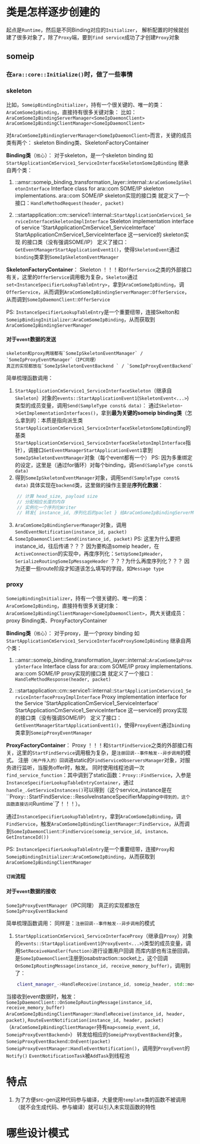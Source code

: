 # 类是怎样逐步创建的
起点是`Runtime`，然后是不同Binding对应的`Initializer`，
解析配置的时候就创建了很多对象了，除了`Proxy`端，要到`find service`成功了才创建`Proxy`对象

## someip
### 在`ara::core::Initialize()`时，做了一些事情


### skeleton
比如，`SomeipBindingInitializer`，持有一个很关键的、唯一的类：
`AraComSomeIpBinding`，直接持有很多关键对象：
比如：
`AraComSomeIpBindingServerManager<SomeIpDaemonClient>`
`AraComSomeIpBindingClientManager<SomeIpDaemonClient>`

对`AraComSomeIpBindingServerManager<SomeIpDaemonClient>`而言，关键的成员类有两个：
skeleton Binding类、SkeletonFactoryContainer

**Binding类**（`核心`）：
对于skeleton，是一个skeleton binding
    如`StartApplicationCmService1_ServiceInterfaceSkeletonSomeIpBinding`
    继承自两个类：
1. ::amsr::someip_binding_transformation_layer::internal::`AraComSomeIpSkeletonInterface`
    Interface class for ara::com SOME/IP skeleton implementations.
    ara::com SOME/IP skeleton实现的接口类
    就定义了一个接口：`HandleMethodRequest(header, packet)`

2. ::startapplication::cm::service1::internal::`StartApplicationCmService1_ServiceInterfaceSkeletonImplInterface`
    Skeleton implementation interface of service 'StartApplicationCmService1_ServiceInterface'
    StartApplicationCmService1_ServiceInterface 这一service的 skeleton实现 的接口类（没有强调SOME/IP）
    定义了接口：`GetEventManagerStartApplicationEvent1()`，使得`SkeletonEvent`通过`binding`类拿到`SomeIpSkeletonEventManager`

**SkeletonFactoryContainer**：
Skeleton
    ！！！和`OfferService`之类的外部接口有关，这里的`OfferService`调用极为复杂，`Skeleton`通过`set<InstanceSpecifierLookupTableEntry>`，拿到`AraComSomeIpBinding`，调`OfferService`，从而调到`AraComSomeIpBindingServerManager`::`OfferService`，从而调到`SomeIpDaemonClient`::`OfferService`

PS: `InstanceSpecifierLookupTableEntry`是一个重要纽带，连接Skelton和`SomeipBindingInitializer`::`AraComSomeIpBinding`，从而获取到`AraComSomeIpBindingServerManager`



#### 对于`event`数据的发送
    skeleton和proxy两端都有`SomeIpSkeletonEventManager` / `SomeIpProxyEventManager`（IPC同理）
    真正的实现都放在`SomeIpSkeletonEventBackend ` / `SomeIpProxyEventBackend`

简单梳理函数调用：
1. `StartApplicationCmService1_ServiceInterfaceSkeleton`（继承自`Skeleton`）对象的`events::StartApplicationEvent1`(`SkeletonEvent<...>`)类型的成员变量，调用`Send(SampleType const& data)`：
    通过`Skeleton`->`GetImplementationInterfaces()`，拿到**最为关键的someip binding类**（怎么拿到的：本质是指向派生类`StartApplicationCmService1_ServiceInterfaceSkeletonSomeIpBinding`的基类`StartApplicationCmService1_ServiceInterfaceSkeletonImplInterface`指针），调接口`GetEventManagerStartApplicationEvent1`拿到`SomeIpSkeletonEventManager`对象（每个event都有一个）
    PS: 因为多重绑定的设定，这里是（通过for循环）对每个binding，调`Send(SampleType const& data)`
2. 得到`SomeIpSkeletonEventManager`对象，调用`Send(SampleType const& data)`
具体实现在`backend`类，这里做的操作主要是**序列化数据**：
```cpp
    // 计算 head_size, payload size
    // 分配相应长度的内存
    // 实例化一个序列化Writer
    // 转发{ instance_id, 序列化后的paclet } 给AraComSomeIpBindingServerManager对象
```
3. `AraComSomeIpBindingServerManager`对象，调用`SendEventNotification(instance_id, packet)`
4. `SomeIpDaemonClient`::`Send(instance_id, packet)`
    PS: 这里为什么要把instance_id，往后传递？？？
        因为要构造someip header，在`ActiveConnection`的实现中，再度序列化：`SetUpSomeIpHeader`，`SerializeRoutingSomeIpMessageHeader`
    ？？？为什么再度序列化？？？
    因为还要一些route阶段才知道该怎么填写的字段，如`Message type`

### proxy
`SomeipBindingInitializer`，持有一个很关键的、唯一的类：
`AraComSomeIpBinding`，直接持有很多关键对象：
`AraComSomeIpBindingClientManager<SomeIpDaemonClient>`，两大关键成员：
proxy Binding类、ProxyFactoryContainer


**Binding类**（`核心`）：
对于proxy，是一个proxy binding
    如`StartApplicationCmService1_ServiceInterfaceProxySomeIpBinding`
    继承自两个类：
1. ::amsr::someip_binding_transformation_layer::internal::`AraComSomeIpProxyInterface`
    Interface class for ara::com SOME/IP proxy implementations.
    ara::com SOME/IP proxy实现的接口类
    就定义了一个接口：`HandleMethodResponse(header, packet)`

2. ::startapplication::cm::service1::internal::`StartApplicationCmService1_ServiceInterfaceProxyImplInterface`
    Proxy implementation interface for the Service 'StartApplicationCmService1_ServiceInterface'
    StartApplicationCmService1_ServiceInterface 这一service的 proxy实现 的接口类（没有强调SOME/IP）
    定义了接口：`GetEventManagerStartApplicationEvent1()`，使得`ProxyEvent`通过`binding`类拿到`SomeipProxyEventManager`

**ProxyFactoryContainer**：
Proxy
    ！！！和`StartFindService`之类的外部接口有关，这里的`StartFindService`调用极为复杂，是`注册回调--事件触发--异步调用`的模式。
    注册`（用户传入的）回调`进static的`FindServiceObserversManager`对象，对服务进行监听，当服务offer时，触发。
    同时使用线程池调一次`find_service_function`：其中调到了static函数：`Proxy::FindService`，入参是`InstanceSpecifierLookupTableEntryContainer`，通过`handle_.GetServiceInstances()`可以得到（这个service_instance是在``Proxy`::`StartFindService`::`ResolveInstanceSpecifierMapping`中得到的，这个函数直接访问`Runtime`了！！！）。

通过`InstanceSpecifierLookupTableEntry`，拿到`AraComSomeIpBinding`，调`FindService`，触发`AraComSomeIpBindingClientManager`::`FindService`，从而调到`SomeIpDaemonClient`::`FindService(someip_service_id, instance。GetInstanceId())`

PS: `InstanceSpecifierLookupTableEntry`是一个重要纽带，连接`Proxy`和`SomeipBindingInitializer`::`AraComSomeIpBinding`，从而获取到`AraComSomeIpBindingClientManager`

#### `订阅`流程



#### 对于`event`数据的接收
`SomeIpProxyEventManager`（IPC同理）
真正的实现都放在`SomeIpProxyEventBackend`

简单梳理函数调用：
同样是：`注册回调--事件触发--异步调用`的模式
1. `StartApplicationCmService1_ServiceInterfaceProxy`（继承自`Proxy`）对象的`events::StartApplicationEvent1`(`ProxyEvent<...>`)类型的成员变量，调用`SetReceiveHandler(function)`进行设置用户回调
而库内部也有注册回调，是`SomeIpDaemonClient`注册到osabstraction::socket上，这个回调`OnSomeIpRoutingMessage(instance_id, receive_memory_buffer)`，调用到了：
```cpp
    client_manager_->HandleReceive(instance_id, someip_header, std::move(someip_message));
```

当接收到event数据时，触发：
`SomeIpDaemonClient::OnSomeIpRoutingMessage(instance_id, receive_memory_buffer)`
    `AraComSomeIpBindingClientManager`::`HandleReceive(instance_id, header, packet)`, `RouteEventNotification(instance_id, header, packet)`     （`AraComSomeIpBindingClientManager`持有`map<someip_event_id, SomeipProxyEventBackend>`）
        转发给相应的`SomeipProxyEventBackend`对象，`SomeipProxyEventBackend`::`OnEvent(packet)`
            `SomeipProxyEventManager`::`HandleEventNotification()`，调用到`ProxyEvent`的`Notify()`
                `EventNotificationTask`被`AddTask`到线程池































# 特点
1. 为了方便src-gen这种代码参与编译，大量使用`template`类的函数不被调用（就不会生成代码、参与编译）就可以引入未实现函数的特性

# 哪些设计模式
























